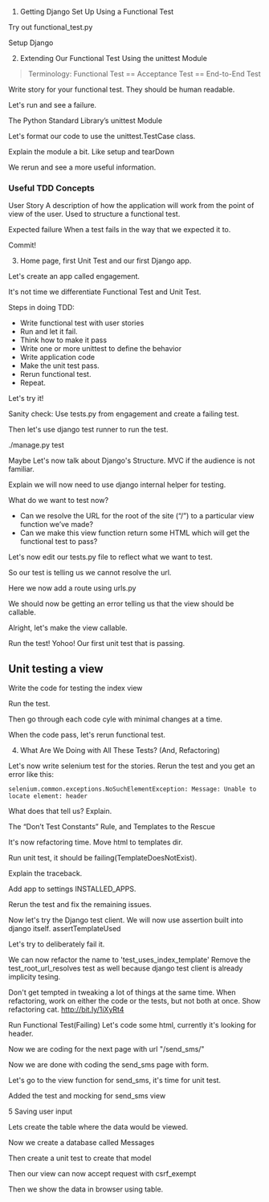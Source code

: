 

1. Getting Django Set Up Using a Functional Test

Try out functional_test.py

Setup Django


2. Extending Our Functional Test Using the unittest Module

> Terminology: Functional Test == Acceptance Test == End-to-End Test

Write story for your functional test.
They should be human readable.

Let's run and see a failure.

The Python Standard Library’s unittest Module

Let's format our code to use the unittest.TestCase class.

Explain the module a bit. Like setup and tearDown

We rerun and see a more useful information.

### Useful TDD Concepts

User Story
A description of how the application will work from the point of view of the user. Used to structure a functional test.

Expected failure
When a test fails in the way that we expected it to.

Commit!

3. Home page, first Unit Test and our first Django app.

Let's create an app called engagement.

It's not time we differentiate Functional Test and Unit Test.

Steps in doing TDD:
* Write functional test with user stories
* Run and let it fail.
* Think how to make it pass
* Write one or more unittest to define the behavior
* Write application code
* Make the unit test pass.
* Rerun functional test.
* Repeat.

Let's try it!

Sanity check:
Use tests.py from engagement and create a failing test.

Then let's use django test runner to run the test.

./manage.py test

Maybe Let's now talk about Django's Structure. MVC if the audience is not familiar.

Explain we will now need to use django internal helper for testing.

What do we want to test now?

* Can we resolve the URL for the root of the site (“/”) to a particular view function we’ve made?
* Can we make this view function return some HTML which will get the functional test to pass?

Let's now edit our tests.py file to reflect what we want to test.

So our test is telling us we cannot resolve the url.

Here we now add a route using urls.py

We should now be getting an error telling us that the view should be callable.

Alright, let's make the view callable.

Run the test! 
Yohoo! Our first unit test that is passing.


## Unit testing a view
Write the code for testing the index view

Run the test.

Then go through each code cyle with minimal changes at a time.

When the code pass, let's rerun functional test.


4. What Are We Doing with All These Tests? (And, Refactoring)

Let's now write selenium test for the stories.
Rerun the test and you get an error like this:

```
selenium.common.exceptions.NoSuchElementException: Message: Unable to locate element: header
```

What does that tell us? Explain.


The “Don’t Test Constants” Rule, and Templates to the Rescue

It's now refactoring time.
Move html to templates dir.

Run unit test, it should be failing(TemplateDoesNotExist).

Explain the traceback.

Add app to settings INSTALLED_APPS.

Rerun the test and fix the remaining issues.

Now let's try the Django test client.
We will now use assertion built into django itself.
assertTemplateUsed

Let's try to deliberately fail it.

We can now refactor the name to 'test_uses_index_template'
Remove the test_root_url_resolves test as well because django 
test client is already implicity tesing.

Don't get tempted in tweaking a lot of things at the same time.
When refactoring, work on either the code or the tests, but not both at once.
Show refactoring cat.
http://bit.ly/1iXyRt4

Run Functional Test(Failing)
Let's code some html, currently it's looking for header.


Now we are coding for the next page with url "/send_sms/"

Now we are done with coding the send_sms page with form.

Let's go to the view function for send_sms, it's time for unit test.

Added the test and mocking for send_sms view


5 Saving user input

Lets create the table where the data would be viewed.

Now we create a database called Messages

Then create a unit test to create that model

Then our view can now accept request with csrf_exempt


Then we show the data in browser using table.

